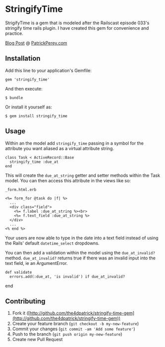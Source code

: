 StringifyTime
=============

StrigifyTime is a gem that is modeled after the Railscast episode 033's stringify time rails plugin. I have created this gem for convenience and practice.

[Blog Post](http://patrickperey.com/stringify-time-gem) @ [PatrickPerey.com](http://patrickperey.com)

## Installation

Add this line to your application's Gemfile:

    gem 'stringify_time'

And then execute:

    $ bundle

Or install it yourself as:

    $ gem install stringify_time

## Usage

Within an the model add `stringify_time` passing in a symbol for the attribute you want aliased as a virtual attribute string.

    class Task < ActiveRecord::Base
      stringify_time :due_at
    end

This will create the `due_at_string` getter and setter methods within the Task model. You can then access this attribute in the views like so:

`_form.html.erb`

    <%= form_for @task do |f| %>
      ...
      <div class="field">
        <%= f.label :due_at_string %><br>
        <%= f.text_field :due_at_string %>
      </div>
      ...
    <% end %>

Your users are now able to type in the date into a text field instead of using the Rails' default `datetime_select` dropdowns.

You can then add a validation within the model using the `due_at_invalid?` method. `due_at_invalid?` returns true if there was an invalid input into the text field, ie an ArgumentError.

    def validate
      errors.add(:due_at, 'is invalid') if due_at_invalid?
end

## Contributing

1. Fork it ([http://github.com/the4dpatrick/stringify-time-gem](http://github.com/the4dpatrick/stringify-time-gem))
2. Create your feature branch (`git checkout -b my-new-feature`)
3. Commit your changes (`git commit -am 'Add some feature'`)
4. Push to the branch (`git push origin my-new-feature`)
5. Create new Pull Request
